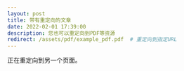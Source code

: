 ```yaml
---
layout: post
title: 带有重定向的文章
date: 2022-02-01 17:39:00
description: 您也可以重定向到PDF等资源
redirect: /assets/pdf/example_pdf.pdf  # 重定向到指定URL
---
```


正在重定向到另一个页面。
